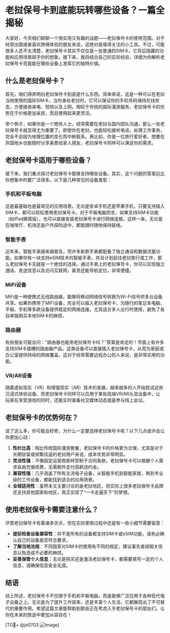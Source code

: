 # 老挝保号卡到底能玩转哪些设备？一篇全揭秘

大家好，今天咱们聊聊一个很实用又有趣的话题——老挝保号卡的使用范围。对于经常出国或者喜欢跨境体验的朋友来说，这绝对是值得关注的小工具。不过，可能很多人还不太清楚，老挝保号卡其实不仅仅是一张普通的SIM卡，它背后隐藏的功能和应用场景超乎你的想象。接下来，我将结合自己的实际经验，详细为你解析老挝保号卡究竟能在哪些设备上发挥它的独特价值。

## 什么是老挝保号卡？

首先，咱们得弄明白老挝保号卡到底是什么东西。简单来说，这是一种可以在老挝当地使用的国际SIM卡，当你身处老挝时，它可以保证你的手机号码保持在线状态，方便接收来电、短信以及上网。相较于传统的国际漫游服务，老挝保号卡的优势在于价格更加亲民，而且使用起来更灵活。

举个例子，如果你是一个商务人士，经常需要在老挝与国内团队沟通，那么一张老挝保号卡就显得尤为重要了。即使你在老挝，也能轻松接听电话，处理工作事务，完全不会因为地理位置的变化而中断联系。再比如，你是一位旅行爱好者，想要在异国他乡也能随时分享美景给家人朋友，老挝保号卡同样可以满足你的需求。

## 老挝保号卡适用于哪些设备？

接下来，我们重点探讨老挝保号卡能够支持哪些设备。其实，这个问题的答案远比你想象中的要广泛得多。以下是几种常见的设备类型：

### 手机和平板电脑

这是最基础也是最常见的应用场景。无论是安卓手机还是苹果手机，只要支持插入SIM卡，都可以轻松使用老挝保号卡。对于平板电脑而言，如果支持SIM卡功能（如iPad蜂窝版），也可以直接安装老挝保号卡进行网络连接。这样一来，无论是在咖啡厅、机场还是户外探险途中，都能随时随地保持联络。

### 智能手表

近年来，智能手表越来越普及，而许多新款手表都配备了独立通话和数据流量功能。如果你有一块支持eSIM技术的智能手表，并且计划前往老挝旅行或工作，那么老挝保号卡无疑是一个绝佳的选择。通过手表上的老挝保号卡，你可以实现独立通话、发送信息以及访问互联网，甚至还能导航定位，非常便捷。

### MiFi设备

MiFi是一种便携式无线路由器，能够将移动网络信号转换为Wi-Fi信号供多台设备共享。如果你携带了MiFi设备，完全可以插入老挝保号卡，为随行的笔记本电脑、平板、手机等多款设备提供稳定的网络连接。尤其适合多人出行时使用，避免了各自单独购买本地SIM卡的麻烦。

### 路由器

有些朋友可能会问：“路由器也能用老挝保号卡吗？”答案是肯定的！市面上有许多支持SIM卡插槽的路由器产品，这类设备可以直接插入老挝保号卡，从而为家庭或办公室提供持续的网络覆盖。这对于经常需要远程办公的人来说，是非常实用的功能。

### VR/AR设备

随着虚拟现实（VR）和增强现实（AR）技术的发展，越来越多的人开始尝试这些沉浸式体验设备。而老挝保号卡同样可以应用于某些高端VR/AR头显设备中，让玩家在享受游戏的同时，还能实时查看社交媒体动态或是参与线上会议。

## 老挝保号卡的优势何在？

说了这么多，你可能会好奇，为什么一定要选择老挝保号卡呢？以下几点或许会让你更加心动：

1. **性价比高**：相比传统国际漫游套餐，老挝保号卡的价格更为合理，尤其是对于长期驻留或频繁往返的老挝用户来说，成本优势非常明显。
2. **灵活性强**：不像固定运营商那样受制于合同条款，老挝保号卡可以根据个人需求自由充值续费，无需额外支付高额违约金。
3. **兼容性强**：几乎涵盖了所有主流电子设备，从智能手机到智能家居，再到专业级的工作设备，都能找到适合的应用场景。
4. **全球适用性**：虽然本文主要讨论的是老挝地区，但实际上很多老挝保号卡品牌还支持其他国家和地区，真正实现了“一卡走遍天下”的梦想。

## 使用老挝保号卡需要注意什么？

尽管老挝保号卡有着诸多优点，但在实际使用过程中还是有一些小细节需要留意：

- **提前检查设备兼容性**：并不是所有的设备都支持SIM卡或eSIM功能，请务必确认自己的设备是否符合要求。
- **了解当地法规**：不同国家对SIM卡的使用有不同的规定，建议事先查阅相关信息以免造成不必要的麻烦。
- **妥善保管个人信息**：无论是购买还是激活老挝保号卡，都需要填写一定的个人信息，请确保信息安全无虞。

## 结语

综上所述，老挝保号卡不仅限于手机和平板电脑，而是能够广泛应用于各种现代电子设备之上。无论是为了提升工作效率，还是丰富个人生活，它都展现出了不可替代的重要作用。希望这篇文章能帮助到那些正在考虑入手老挝保号卡的朋友们，让你在未来的旅途中更加从容自在！

[TG💪+ @jx0703 ![Image](https://github.com/user-attachments/assets/dbca1d08-cadb-493c-b0ec-ad6f7a83f270)]